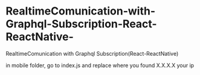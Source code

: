 # RealtimeComunication-with-Graphql-Subscription-React-ReactNative-
RealtimeComunication with Graphql Subscription(React-ReactNative)

in mobile folder, go to index.js and replace where you found X.X.X.X your ip 
